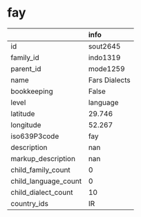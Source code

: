 # fay
|                      | info          |
|:---------------------|:--------------|
| id                   | sout2645      |
| family_id            | indo1319      |
| parent_id            | mode1259      |
| name                 | Fars Dialects |
| bookkeeping          | False         |
| level                | language      |
| latitude             | 29.746        |
| longitude            | 52.267        |
| iso639P3code         | fay           |
| description          | nan           |
| markup_description   | nan           |
| child_family_count   | 0             |
| child_language_count | 0             |
| child_dialect_count  | 10            |
| country_ids          | IR            |